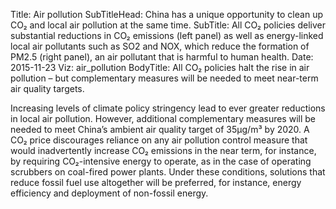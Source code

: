 ﻿Title: Air pollution
SubTitleHead: China has a unique opportunity to clean up CO₂ and local air pollution at the same time.
SubTitle: All CO₂ policies deliver substantial reductions in CO₂ emissions (left panel) as well as energy-linked local air pollutants such as SO2 and NOX, which reduce the formation of PM2.5 (right panel), an air pollutant that is harmful to human health.
Date: 2015-11-23
Viz: air_pollution
BodyTitle: All CO₂ policies halt the rise in air pollution – but complementary measures will be needed to meet near-term air quality targets.

Increasing levels of climate policy stringency lead to ever greater reductions in local air pollution. However, additional complementary measures will be needed to meet China’s ambient air quality target of 35μg/m³ by 2020. A CO₂ price discourages reliance on any air pollution control measure that would inadvertently increase CO₂ emissions in the near term, for instance, by requiring CO₂-intensive energy to operate, as in the case of operating scrubbers on coal-fired power plants. Under these conditions, solutions that reduce fossil fuel use altogether will be preferred, for instance, energy efficiency and deployment of non-fossil energy.
